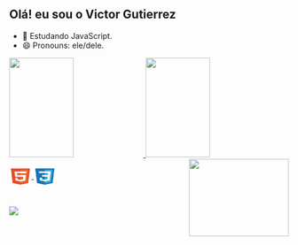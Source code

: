 ## Olá! eu sou o Victor Gutierrez 


- 🌱 Estudando JavaScript.
- 😄 Pronouns: ele/dele.

<div>
<a href="https://github.com/Victor-Manuel-Gutierrez">
  <img height="180em" img width="48%" src="https://github-readme-stats.vercel.app/api?username=Victor-Manuel-Gutierrez&show_icons=true&theme=omni&include_all_commits=true&count_private=true"/>
  <img height="180em" img width="48%" src="https://github-readme-stats.vercel.app/api/top-langs/?username=Victor-Manuel-Gutierrez&layout=compact&langs_count=7&theme=omni"/>
  <img align="right" img width="180" height="140" src="https://user-images.githubusercontent.com/103762797/164524039-be543e1b-9c6a-4347-8c35-7cbebd20fdbd.gif"/>
</div>


<div style="display: inline_block"><br>
  <img align="center" alt="Victor-HTML" height="30" width="40" src="https://raw.githubusercontent.com/devicons/devicon/master/icons/html5/html5-original.svg">
  <img align="center" alt="Victor-CSS" height="30" width="40" src="https://raw.githubusercontent.com/devicons/devicon/master/icons/css3/css3-original.svg">
</div>

#

<div> 
  <a href = "mailto:victorgutierrezys@gmail.com"><img src="https://img.shields.io/badge/Gmail-D14836?style=for-the-badge&logo=gmail&logoColor=white" target="_blank"></a>
</div>
